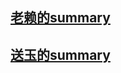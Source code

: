 ## [老赖的summary](https://github.com/bohepidan/2022-winter-summary/)

## [送玉的summary](https://github.com/theworld000/tsy_study_diary)